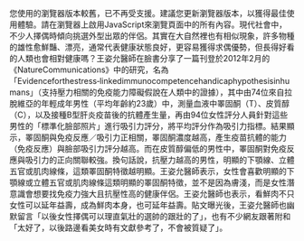 您使用的瀏覽器版本較舊，已不再受支援。建議您更新瀏覽器版本，以獲得最佳使用體驗。請在瀏覽器上啟用JavaScript來瀏覽頁面中的所有內容。現代社會中，不少人擇偶時傾向挑選外型出眾的伴侶。其實在大自然裡也有相似現象，許多物種的雄性愈鮮豔、漂亮，通常代表健康狀態良好，更容易獲得求偶優勢，但長得好看的人類也會相對健康嗎？王姿允醫師在臉書分享了一篇刊登於2012年2月的《NatureCommunications》中的研究，名為「Evidenceforthestress‑linkedimmunocompetencehandicaphypothesisinhumans」（支持壓力相關的免疫能力障礙假說在人類中的證據），其中由74位來自拉脫維亞的年輕成年男性（平均年齡約23歲）中，測量血液中睪固酮（T）、皮質醇（C），以及接種B型肝炎疫苗後的抗體產生量，再由94位女性評分人員針對這些男性的「標準化臉部照片」進行吸引力評分，將平均評分作為吸引力指標。結果顯示，睪固酮與免疫反應／吸引力正相關，睪固酮濃度越高，產生疫苗抗體的能力（免疫反應）與臉部吸引力評分越高。而在皮質醇偏低的男性中，睪固酮對免疫反應與吸引力的正向關聯較強。換句話說，抗壓力越高的男性，明顯的下顎線、立體五官或肌肉線條，這類睪固酮特徵越明顯。王姿允醫師表示，女性會喜歡明顯的下顎線或立體五官或肌肉線條這類明顯的睪固酮特徵，並不是因為膚淺，而是女性潛意識會想要找免疫力強大且抗壓性高的健康伴侶。王姿允醫師也表示，看鮮肉不只女性可以延年益壽，成為鮮肉本身，也可延年益壽。貼文曝光後，王姿允醫師也幽默留言「以後女性擇偶可以理直氣壯的選帥的跟壯的了」，也有不少網友跟著附和「太好了，以後路邊看美女時有文獻參考了，不會被質疑了」。